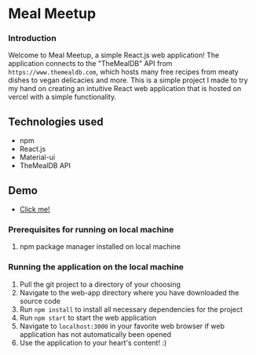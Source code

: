 # **Meal Meetup**

### Introduction

Welcome to Meal Meetup, a simple React.js web application! The application connects 
to the "TheMealDB" API from `https://www.themealdb.com`, which hosts many free recipes 
from meaty dishes to vegan delicacies and more. This is a simple project I made to try my hand on 
creating an intuitive React web application that is hosted on vercel with a simple functionality.

## Technologies used

- npm
- React.js
- Material-ui
- TheMealDB API

## Demo

- [Click me!](https://meal-meetup-said-alisic.vercel.app/)

### Prerequisites for running on local machine

1. npm package manager installed on local machine

### Running the application on the local machine

1. Pull the git project to a directory of your choosing
2. Navigate to the web-app directory where you have downloaded the source code
3. Run `npm install` to install all necessary dependencies for the project
4. Run `npm start` to start the web application 
5. Navigate to `localhost:3000` in your favorite web browser if web application has not automatically been opened
6. Use the application to your heart's content! :)




